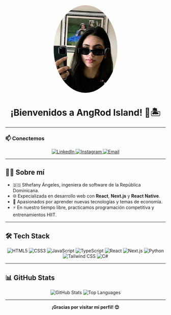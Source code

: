 <div align="center">
  <img src="https://github.com/AngRodSt/AngRodSt/blob/main/Img.jpeg" alt="Sthefany Ángeles" width="200" style="border-radius:50%;" />
  <h1>¡Bienvenidos a AngRod Island! 👋🏝️</h1>
</div>

---

### 📫 Conectemos

<div align="center">
<a href="https://www.linkedin.com/in/sthefanyang-2dacuenta-6348642ba/" target="_blank">
  <img src="https://img.shields.io/badge/LinkedIn-0077B5?style=for-the-badge&logo=linkedin&logoColor=white" alt="LinkedIn" />
</a>
<a href="https://www.instagram.com/angeles_sth/" target="_blank">
  <img src="https://img.shields.io/badge/Instagram-E4405F?style=for-the-badge&logo=instagram&logoColor=white" alt="Instagram" />
</a>
<a href="mailto:sthefanyangeles@gmail.com">
  <img src="https://img.shields.io/badge/Email-D14836?style=for-the-badge&logo=gmail&logoColor=white" alt="Email" />
</a>
</div>

---

## 👩‍💻 Sobre mí

- 🇩🇴 Sthefany Ángeles,  ingeniera de software de la República Dominicana.  
- 🌐 Expecializada en desarrollo web con **React**, **Next.js** y **React Native**.  
- 📖 Apasionados por aprender nuevas tecnologías y temas de economía.  
- ⚡ En nuestro tiempo libre, practicamos programación competitiva y entrenamientos HIIT.

---

## 🛠️ Tech Stack

<div align="center">
  <img src="https://cdn.jsdelivr.net/gh/devicons/devicon/icons/html5/html5-original.svg" alt="HTML5" width="36" />
  <img src="https://cdn.jsdelivr.net/gh/devicons/devicon/icons/css3/css3-original.svg" alt="CSS3" width="36" />
  <img src="https://cdn.jsdelivr.net/gh/devicons/devicon/icons/javascript/javascript-original.svg" alt="JavaScript" width="36" />
  <img src="https://cdn.jsdelivr.net/gh/devicons/devicon/icons/typescript/typescript-original.svg" alt="TypeScript" width="36" />
  <img src="https://cdn.jsdelivr.net/gh/devicons/devicon/icons/react/react-original.svg" alt="React" width="36" />
  <img src="https://skillicons.dev/icons?i=nextjs" alt="Next.js" width="36" />
  <img src="https://cdn.jsdelivr.net/gh/devicons/devicon/icons/python/python-original.svg" alt="Python" width="36" />
  <img src="https://skillicons.dev/icons?i=tailwind" alt="Tailwind CSS" width="36" />
  <img src="https://cdn.jsdelivr.net/gh/devicons/devicon/icons/csharp/csharp-original.svg" alt="C#" width="36" />
</div>

---

## 📊 GitHub Stats

<div align="center">
  <img src="https://github-readme-stats.vercel.app/api?username=AngRodSt&show_icons=true&theme=tokyonight&hide_border=true&include_all_commits=true" alt="GitHub Stats" width="450" />
  <img src="https://github-readme-stats.vercel.app/api/top-langs?username=AngRodSt&layout=compact&theme=tokyonight&hide_border=true" alt="Top Languages" width="350" />
</div>

---

<div align="center">  
  <strong>¡Gracias por visitar mi perfil! 😊</strong>  
</div>
